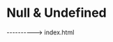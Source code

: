 # Null & Undefined

----------> index.html

<!DOCTYPE html>
<html lang="en">
<head>
    <meta charset="UTF-8">
    <meta name="viewport" content="width=device-width, initial-scale=1.0">
    <title>Null & Undefined</title>
</head>
<body>

</body>
    <script>
        const usuario = {
            nome: "Thiago",
            idade: 30,
            nomeDoConjuge: null
        }

        console.log(usuario.nomeDoConjuge)
        usuario.nomeDoConjuge = "Eva"
        console.log(usuario.nomeDoConjuge)
        console.log(usuario.abacate)
    </script>
</html>